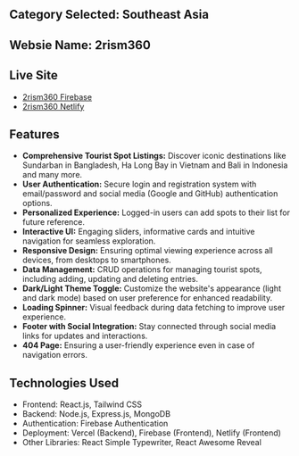 ## Category Selected: Southeast Asia

## Websie Name: 2rism360

## Live Site

- [2rism360 Firebase](https://tourism360-ewu.web.app/)
- [2rism360 Netlify](https://2rism360.netlify.app/)

## Features

- **Comprehensive Tourist Spot Listings:** Discover iconic destinations like Sundarban in Bangladesh, Ha Long Bay in Vietnam and Bali in Indonesia and many more.
- **User Authentication:** Secure login and registration system with email/password and social media (Google and GitHub) authentication options.
- **Personalized Experience:** Logged-in users can add spots to their list for future reference.
- **Interactive UI:** Engaging sliders, informative cards and intuitive navigation for seamless exploration.
- **Responsive Design:** Ensuring optimal viewing experience across all devices, from desktops to smartphones.
- **Data Management:** CRUD operations for managing tourist spots, including adding, updating and deleting entries.
- **Dark/Light Theme Toggle:** Customize the website's appearance (light and dark mode) based on user preference for enhanced readability.
- **Loading Spinner:** Visual feedback during data fetching to improve user experience.
- **Footer with Social Integration:** Stay connected through social media links for updates and interactions.
- **404 Page:** Ensuring a user-friendly experience even in case of navigation errors.

## Technologies Used

- Frontend: React.js, Tailwind CSS
- Backend: Node.js, Express.js, MongoDB
- Authentication: Firebase Authentication
- Deployment: Vercel (Backend), Firebase (Frontend), Netlify (Frontend)
- Other Libraries: React Simple Typewriter, React Awesome Reveal